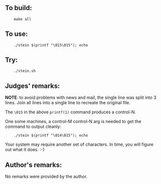 ## To build:

``` <!---sh-->
    make all
```


## To use:

``` <!---sh-->
    ./stein $(printf "\015\015"); echo
```


## Try:

``` <!---sh-->
    ./stein.sh
```


## Judges' remarks:

**NOTE**: to avoid problems with news and mail, the single line was split
into 3 lines.  Join all lines into a single line to recreate
the original file.


The `\015` in the above `printf(1)` command produces a control-N.

One some machines, a control-M control-N arg is needed
to get the command to output cleanly:

``` <!---sh-->
    ./stein $(printf "\014\015"); echo
```

Your system may require another set of characters.
In time, you will figure out what it does. :-)


## Author's remarks:

No remarks were provided by the author.


<!--

    Copyright © 1984-2024 by Landon Curt Noll. All Rights Reserved.

    You are free to share and adapt this file under the terms of this license:

        Creative Commons Attribution-ShareAlike 4.0 International (CC BY-SA 4.0)

    For more information, see:

        https://creativecommons.org/licenses/by-sa/4.0/

-->
